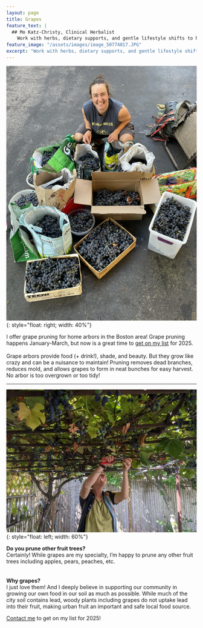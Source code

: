 ```yaml
---
layout: page
title: Grapes
feature_text: |
  ## Mo Katz-Christy, Clinical Herbalist
    Work with herbs, dietary supports, and gentle lifestyle shifts to help you meet your health goals.
feature_image: "/assets/images/image_50774017.JPG"
excerpt: "Work with herbs, dietary supports, and gentle lifestyle shifts to help you meet your health goals."
---
```


![](/assets/images/webp/mograpebags.webp){: style="float: right; width: 40%"}

I offer grape pruning for home arbors in the Boston area! Grape pruning happens January-March, but now is a great time to [get on my list](https://mokatzchristy.com/contact.html) for 2025.\
\
Grape arbors provide food (+ drink!), shade, and beauty. But they grow like crazy and can be a nuisance to maintain! Pruning removes dead branches, reduces mold, and allows grapes to form in neat bunches for easy harvest. No arbor is too overgrown or too tidy!

---

![](/assets/images/webp/image000002.webp){: style="float: left; width: 60%"}

**Do you prune other fruit trees?**\
Certainly! While grapes are my specialty, I’m happy to prune any other fruit trees including apples, pears, peaches, etc.
\
\
\
**Why grapes?**\
I just love them! And I deeply believe in supporting our community in growing our own food in our soil as much as possible. While much of the city soil contains lead, woody plants including grapes do not uptake lead into their fruit, making urban fruit an important and safe local food source.

[Contact me](https://mokatzchristy.com/contact.html) to get on my list for 2025!
